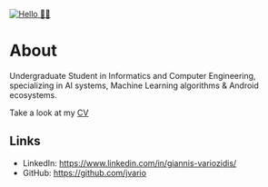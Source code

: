 [![Hello 👋🏻](https://media.istockphoto.com/photos/data-scientist-big-data-artificial-intelligence-machine-learning-picture-id886575166?k=6&m=886575166&s=612x612&w=0&h=ZISnB7-dmyLUIXO2VGWIEwX2XB-aP_MEhua96DTUQaU=)]()


# About

Undergraduate Student in Informatics and Computer Engineering, specializing in AI systems, Machine Learning algorithms & Android ecosystems.

Take a look at my [CV](bit.ly/jvario-CV)

## Links
- LinkedIn: https://www.linkedin.com/in/giannis-variozidis/
- GitHub: https://github.com/jvario

